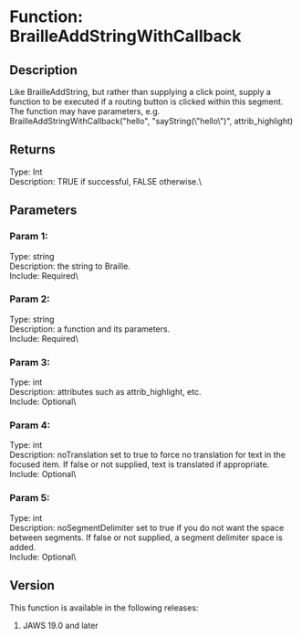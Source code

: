 # Function: BrailleAddStringWithCallback

## Description

Like BrailleAddString, but rather than supplying a click point, supply a
function to be executed if a routing button is clicked within this
segment. The function may have parameters, e.g.
BrailleAddStringWithCallback(\"hello\", \"sayString(\\\"hello\\\")\",
attrib_highlight)

## Returns

Type: Int\
Description: TRUE if successful, FALSE otherwise.\

## Parameters

### Param 1:

Type: string\
Description: the string to Braille.\
Include: Required\

### Param 2:

Type: string\
Description: a function and its parameters.\
Include: Required\

### Param 3:

Type: int\
Description: attributes such as attrib_highlight, etc.\
Include: Optional\

### Param 4:

Type: int\
Description: noTranslation set to true to force no translation for text
in the focused item. If false or not supplied, text is translated if
appropriate.\
Include: Optional\

### Param 5:

Type: int\
Description: noSegmentDelimiter set to true if you do not want the space
between segments. If false or not supplied, a segment delimiter space is
added.\
Include: Optional\

## Version

This function is available in the following releases:

1.  JAWS 19.0 and later
